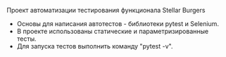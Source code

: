 Проект автоматизации тестирования функционала Stellar Burgers

* Основы для написания автотестов - библиотеки pytest и Selenium. 
* В проекте использованы статические и параметризированные тесты.
* Для запуска тестов выполнить команду "pytest -v".
